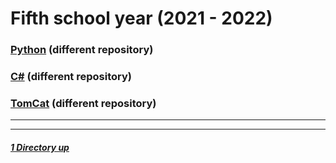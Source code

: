 # Fifth school year (2021 - 2022)

### [Python](https://github.com/Baumbart13/HTL_SWP_Python) (different repository)
### [C#](https://github.com/Baumbart13/HTL_SWP_CHashtag) (different repository)
### [TomCat](https://github.com/Baumbart13/HTL_SWP_Web) (different repository)

----
----

##### [1 Directory up](./../README.md)
